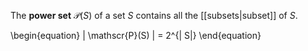 The **power set** $\mathscr{P}(S)$ of a set $S$ contains all the [[subsets|subset]] of $S$. 

\begin{equation}
| \mathscr{P}(S) | = 2^{| S|}
\end{equation}